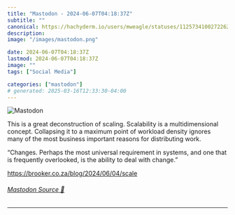 ```yaml
---
title: "Mastodon - 2024-06-07T04:18:37Z"
subtitle: ""
canonical: https://hachyderm.io/users/mweagle/statuses/112573410027226215
description:
image: "/images/mastodon.png"

date: 2024-06-07T04:18:37Z
lastmod: 2024-06-07T04:18:37Z
image: ""
tags: ["Social Media"]

categories: ["mastodon"]
# generated: 2025-03-16T12:33:30-04:00
---
```

![Mastodon](/images/mastodon.png)

<p>This is a great deconstruction of scaling. Scalability is a multidimensional concept.  Collapsing it to a maximum point of workload density ignores many of the most business important reasons for distributing work.</p><p>“Changes. Perhaps the most universal requirement in systems, and one that is frequently overlooked, is the ability to deal with change.” </p><p><a href="https://brooker.co.za/blog/2024/06/04/scale" target="_blank" rel="nofollow noopener noreferrer" translate="no"><span class="invisible">https://</span><span class="ellipsis">brooker.co.za/blog/2024/06/04/</span><span class="invisible">scale</span></a></p>


###### [Mastodon Source 🐘](https://hachyderm.io/@mweagle/112573410027226215)

___
